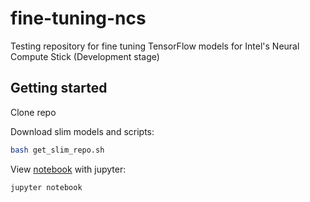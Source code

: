 # fine-tuning-ncs
Testing repository for fine tuning TensorFlow models for Intel's Neural Compute Stick (Development stage)

## Getting started
Clone repo

Download slim models and scripts:

```bash
bash get_slim_repo.sh
```
View [notebook](https://github.com/JustinShenk/fine-tuning-ncs/blob/master/flower_inference_with_NCS.ipynb) with jupyter:

```bash
jupyter notebook
```

